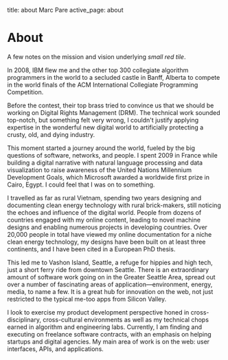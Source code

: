 title: about Marc Pare
active_page: about

About
=====

A few notes on the mission and vision underlying _small red tile_.

In 2008, IBM flew me and the other top 300 collegiate algorithm programmers in the world to a secluded castle in Banff, Alberta to compete in the world finals of the ACM International Collegiate Programming Competition.

Before the contest, their top brass tried to convince us that we should be working on Digital Rights Management (DRM). The technical work sounded top-notch, but something felt very wrong, I couldn't justify applying expertise in the wonderful new digital world to artificially protecting a crusty, old, and dying industry.

This moment started a journey around the world, fueled by the big questions of software, networks, and people. I spent 2009 in France while building a digital narrative with natural language processing and data visualization to raise awareness of the United Nations Millennium Development Goals, which Microsoft awarded a worldwide first prize in Cairo, Egypt. I could feel that I was on to something.
  
I travelled as far as rural Vietnam, spending two years designing and documenting clean energy technology with rural brick-makers, still noticing the echoes and influence of the digital world. People from dozens of countries engaged with my online content, leading to novel machine designs and enabling numerous projects in developing countries. Over 20,000 people in total have viewed my online documentation for a niche clean energy technology, my designs have been built on at least three continents, and I have been cited in a European PhD thesis.

This led me to Vashon Island, Seattle, a refuge for hippies and high tech, just a short ferry ride from downtown Seattle. There is an extraordinary amount of software work going on in the Greater Seattle Area, spread out over a number of fascinating areas of application&mdash;environment, energy, media, to name a few. It is a great hub for innovation on the web, not just restricted to the typical me-too apps from Silicon Valley.

I look to exercise my product development perspective honed in cross-disciplinary, cross-cultural environments as well as my technical chops earned in algorithm and engineering labs. Currently, I am finding and executing on freelance software contracts, with an emphasis on helping startups and digital agencies. My main area of work is on the web: user interfaces, APIs, and applications.